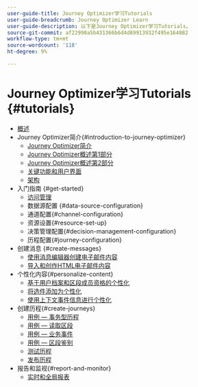 ```yaml
---
user-guide-title: Journey Optimizer学习Tutorials
user-guide-breadcrumb: Journey Optimizer Learn
user-guide-description: 以下是Journey Optimizer学习Tutorials。
source-git-commit: af22990a5b431366b6d4d89913932f495e164882
workflow-type: tm+mt
source-wordcount: '118'
ht-degree: 9%

---
```



# Journey Optimizer学习Tutorials {#tutorials}

+ [概述](/help/overview.md)
+ Journey Optimizer简介{#introduction-to-journey-optimizer}
   + [Journey Optimizer简介](/help/introduction/introduction.md)
   + [Journey Optimizer概述第1部分](/help/introduction/journey-optimizer-overview-part-1.md)
   + [Journey Optimizer概述第2部分](/help/introduction/journey-optimizer-overview-part-2.md)
   + [关键功能和用户界面](/help/introduction/key-capabilities-and-user-interface.md)
   + [架构](/help/introduction/architecture.md)
+ 入门指南 {#get-started}
   + [访问管理](/help/set-up-access/access-management.md)
   + 数据源配置 {#data-source-configuration}
   + 通道配置{#channel-configuration}
   + 资源设置{#resource-set-up}
   + 决策管理配置{#decision-management-configuration}
   + 历程配置{#journey-configuration}
+ 创建消息 {#create-messages}
   + [使用消息编辑器创建电子邮件内容](/help/create-messages/create-email-content-with-the-message-editor.md)
   + [导入和创作HTML电子邮件内容](/help/create-messages/import-and-author-html-email-content.md)
+ 个性化内容{#personalize-content}
   + [基于用户档案和区段成员资格的个性化](/help/personalize-content/profile-and-segment-membership-based-personalization.md)
   + [将选件添加为个性化](/help/personalize-content/add-offer-decisioning-to-messages.md)
   + [使用上下文事件信息进行个性化](/help/personalize-content/use-contextual-event-information-for-personalization.md)
+ 创建历程{#create-journeys}
   + [用例 — 事务型历程](/help/create-journeys/use-case-transactional-journey.md)
   + [用例 — 读取区段](/help/create-journeys/use-case-read-segment.md)
   + [用例 — 业务事件](/help/create-journeys/use-case-business-event.md)
   + [用例 — 区段鉴别](/help/create-journeys/use-case-read-segment-qualification.md)
   + [测试历程](/help/create-journeys/test-a-journey.md)
   + [发布历程](/help/create-journeys/publish-a-journey.md)
+ 报告和监视{#report-and-monitor}
   + [实时和全局报表](/help/report-and-monitor/live-and-global-reports.md)
